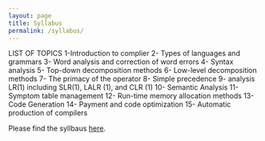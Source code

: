 ```yaml
---
layout: page
title: Syllabus
permalink: /syllabus/
---
```

LIST OF TOPICS
1-Introduction  to complier
2- Types of languages and grammars
3- Word analysis and correction of word errors
4- Syntax analysis
5- Top-down decomposition methods
6- Low-level decomposition methods
7- The primacy of the operator
8- Simple precedence
9- analysis LR(1) including SLR(1), LALR (1), and CLR (1)
10- Semantic Analysis
11- Symptom table management
12- Run-time memory allocation methods
13- Code Generation
14- Payment and code optimization
15- Automatic production of compilers



















Please find the syllbaus [here](/static_files/materials/Syllabus.pdf).